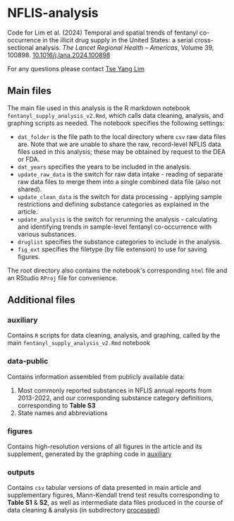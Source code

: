 # NFLIS-analysis
Code for Lim et al. (2024) Temporal and spatial trends of fentanyl co-occurrence in the illicit drug supply in the United States: a serial cross-sectional analysis. _The Lancet Regional Health – Americas_, Volume 39, 100898. [10.1016/j.lana.2024.100898](https://doi.org/10.1016/j.lana.2024.100898)

For any questions please contact [Tse Yang Lim](mailto:tseyanglim@hsph.harvard.edu)

## Main files
The main file used in this analysis is the R markdown notebook `fentanyl_supply_analysis_v2.Rmd`, which calls data cleaning, analysis, and graphing scripts as needed. The notebook specifies the following settings:

- `dat_folder` is the file path to the local directory where `csv` raw data files are. Note that we are unable to share the raw, record-level NFLIS data files used in this analysis; these may be obtained by request to the DEA or FDA.
- `dat_years` specifies the years to be included in the analysis.
- `update_raw_data` is the switch for raw data intake - reading of separate raw data files to merge them into a single combined data file (also not shared).
- `update_clean_data` is the switch for data processing - applying sample restrictions and defining substance categories as explained in the article.
- `update_analysis` is the switch for rerunning the analysis - calculating and identifying trends in sample-level fentanyl co-occurrence with various substances.
- `druglist` specifies the substance categories to include in the analysis.
- `fig_ext` specifies the filetype (by file extension) to use for saving figures.

The root directory also contains the notebook's corresponding `html` file and an RStudio `RProj` file for convenience.

## Additional files
### auxiliary
Contains `R` scripts for data cleaning, analysis, and graphing, called by the main `fentanyl_supply_analysis_v2.Rmd` notebook

### data-public
Contains information assembled from publicly available data:
1. Most commonly reported substances in NFLIS annual reports from 2013-2022, and our corresponding substance category definitions, corresponding to **Table S3**
2. State names and abbreviations

### figures
Contains high-resolution versions of all figures in the article and its supplement, generated by the graphing code in [auxiliary](auxiliary)

### outputs
Contains `csv` tabular versions of data presented in main article and supplementary figures, Mann-Kendall trend test results corresponding to **Table S1** & **S2**, as well as intermediate data files produced in the course of data cleaning & analysis (in subdirectory [processed](outputs/processed))
